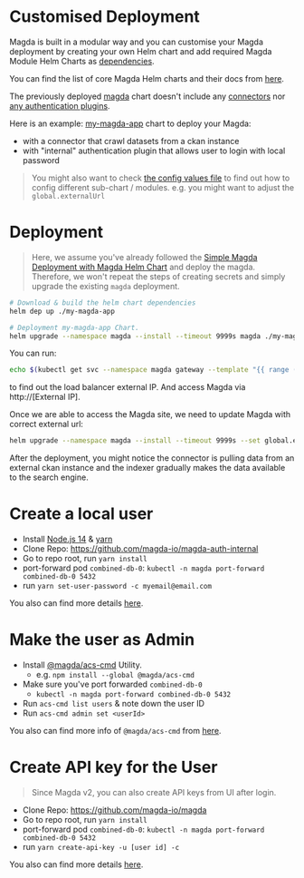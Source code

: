 # Customised Deployment

Magda is built in a modular way and you can customise your Magda deployment by creating your own Helm chart and add required Magda Module Helm Charts as [dependencies](https://helm.sh/docs/topics/charts/#chart-dependencies).

You can find the list of core Magda Helm charts and their docs from [here](https://github.com/magda-io/magda/blob/master/docs/docs/helm-charts-docs-index.md).

The previously deployed [magda](https://github.com/magda-io/magda/blob/master/deploy/helm/magda/README.md) chart doesn't include any [connectors](https://github.com/magda-io/magda/blob/master/docs/docs/how-to-build-your-own-connectors-minions.md) nor [any authentication plugins](https://github.com/magda-io/magda/blob/master/docs/docs/authentication-plugin-how-to-use.md).

Here is an example: [my-magda-app](./my-magda-app/) chart to deploy your Magda:
- with a connector that crawl datasets from a ckan instance
- with "internal" authentication plugin that allows user to login with local password

> You might also want to check [the config values file](./my-magda-app/values.yaml) to find out how to config different sub-chart / modules. e.g. you might want to adjust the `global.externalUrl`

# Deployment

> Here, we assume you've already followed the [Simple Magda Deployment with Magda Helm Chart](./simple-deployment.md) and deploy the magda. Therefore, we won't repeat the steps of creating secrets and simply upgrade the existing `magda` deployment.

```bash
# Download & build the helm chart dependencies
helm dep up ./my-magda-app
```

```bash
# Deployment my-magda-app Chart.
helm upgrade --namespace magda --install --timeout 9999s magda ./my-magda-app
```

You can run:

```bash
echo $(kubectl get svc --namespace magda gateway --template "{{ range (index .status.loadBalancer.ingress 0) }}{{ . }}{{ end }}")
```

to find out the load balancer external IP. And access Magda via http://[External IP].

Once we are able to access the Magda site, we need to update Magda with correct external url:

```bash
helm upgrade --namespace magda --install --timeout 9999s --set global.externalUrl=http://[External IP]/ magda ./my-magda-app
```

After the deployment, you might notice the connector is pulling data from an external ckan instance and the indexer gradually makes the data available to the search engine. 

# Create a local user

- Install [Node.js 14](https://nodejs.org/en/) & [yarn](https://classic.yarnpkg.com/en/docs/install/#mac-stable)
- Clone Repo: https://github.com/magda-io/magda-auth-internal
- Go to repo root, run `yarn install`
- port-forward pod `combined-db-0`: `kubectl -n magda port-forward combined-db-0 5432`
- run `yarn set-user-password -c myemail@email.com`

You also can find more details [here](https://github.com/magda-io/magda/blob/master/docs/docs/how-to-create-local-users.md).

# Make the user as Admin

- Install [@magda/acs-cmd](https://www.npmjs.com/package/@magda/acs-cmd) Utility.
  - e.g. `npm install --global @magda/acs-cmd`
- Make sure you've port forwarded `combined-db-0`
  - `kubectl -n magda port-forward combined-db-0 5432`
- Run `acs-cmd list users` & note down the user ID
- Run `acs-cmd admin set <userId>`

You also can find more info of `@magda/acs-cmd` from [here](https://www.npmjs.com/package/@magda/acs-cmd).
# Create API key for the User

> Since Magda v2, you can also create API keys from UI after login.

- Clone Repo: https://github.com/magda-io/magda
- Go to repo root, run `yarn install`
- port-forward pod `combined-db-0`: `kubectl -n magda port-forward combined-db-0 5432`
- run `yarn create-api-key -u [user id] -c`

You also can find more details [here](https://github.com/magda-io/magda/blob/master/docs/docs/how-to-create-api-key.md).


